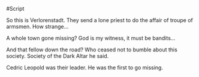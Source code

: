 #Script

So this is Verlorenstadt. They send a lone priest to do the affair of troupe of armsmen. How strange...


A whole town gone missing? God is my witness, it must be bandits...

And that fellow down the road? Who ceased not to bumble about this society. Society of the Dark Altar he said.

Cedric Leopold was their leader. He was the first to go missing.
